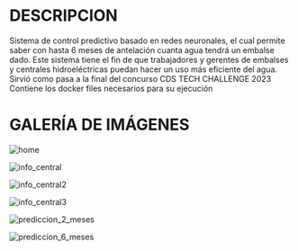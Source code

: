 # DESCRIPCION
Sistema de control predictivo basado en redes neuronales, el cual permite saber con hasta 6 meses de antelación cuanta agua tendrá un embalse dado. Este sistema tiene el fin de que trabajadores y gerentes de embalses y centrales hidroeléctricas puedan hacer un uso más eficiente del agua.
Sirvió como pasa a la final del concurso CDS TECH CHALLENGE 2023
Contiene los docker files necesarios para su ejecución
# GALERÍA DE IMÁGENES
![home](https://user-images.githubusercontent.com/85875718/229835404-97ebd672-9d77-45f3-81bd-9ee3dcf40507.png)

![info_central](https://user-images.githubusercontent.com/85875718/229835414-cfffbab1-a146-4ed5-818d-c2d4c32d952a.png)

![info_central2](https://user-images.githubusercontent.com/85875718/229835420-867a49e5-cc84-426f-9b07-a7043fc2d320.png)

![info_central3](https://user-images.githubusercontent.com/85875718/229835447-e719c853-14d7-4a50-b86f-067fa60b04e3.png)

![prediccion_2_meses](https://user-images.githubusercontent.com/85875718/229835469-6e1e52a8-c50f-4156-96d8-75699ec4f1db.png)

![prediccion_6_meses](https://user-images.githubusercontent.com/85875718/229835486-c9999ebc-70bd-47c6-93eb-72f31c5dd68f.png)
